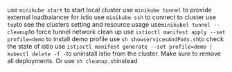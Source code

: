 use ```minikube start``` to start local cluster
use ```minikube tunnel``` to provide external loadbalancer for istio
use ```minikube ssh``` to connect to cluster
use ```top```to see the clusters setting and resource usage
use```minikubel tunnel --cleanup```to force tunnel network clean up 
use ```istioctl manifest apply --set profile=demo``` to install demo profile
use ```sh showservicesAndPods.sh```to check the state of istio
use ```istioctl manifest generate --set profile=demo | kubectl delete -f -```to uninstall istio from the cluster. Make sure to remove all deployments. Or use ```sh cleanup.sh```instead